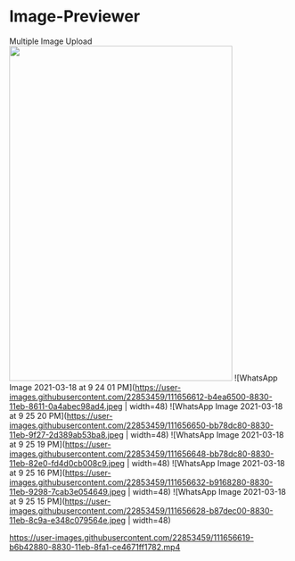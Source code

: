 # Image-Previewer
Multiple Image Upload
<img src="https://user-images.githubusercontent.com/22853459/111656612-b4ea6500-8830-11eb-8611-0a4abec98ad4.jpeg" width="400" height="600">
![WhatsApp Image 2021-03-18 at 9 24 01 PM](https://user-images.githubusercontent.com/22853459/111656612-b4ea6500-8830-11eb-8611-0a4abec98ad4.jpeg | width=48)
![WhatsApp Image 2021-03-18 at 9 25 20 PM](https://user-images.githubusercontent.com/22853459/111656650-bb78dc80-8830-11eb-9f27-2d389ab53ba8.jpeg | width=48)
![WhatsApp Image 2021-03-18 at 9 25 19 PM](https://user-images.githubusercontent.com/22853459/111656648-bb78dc80-8830-11eb-82e0-fd4d0cb008c9.jpeg | width=48)
![WhatsApp Image 2021-03-18 at 9 25 16 PM](https://user-images.githubusercontent.com/22853459/111656632-b9168280-8830-11eb-9298-7cab3e054649.jpeg | width=48)
![WhatsApp Image 2021-03-18 at 9 25 15 PM](https://user-images.githubusercontent.com/22853459/111656628-b87dec00-8830-11eb-8c9a-e348c079564e.jpeg | width=48)


https://user-images.githubusercontent.com/22853459/111656619-b6b42880-8830-11eb-8fa1-ce4671ff1782.mp4

